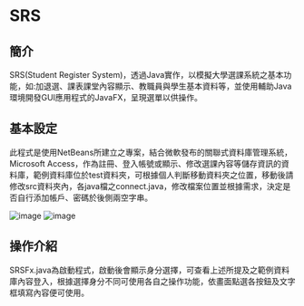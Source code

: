 # SRS

## 簡介

SRS(Student Register System)，透過Java實作，以模擬大學選課系統之基本功能，如:加退選、課表課堂內容顯示、教職員與學生基本資料等，並使用輔助Java環境開發GUI應用程式的JavaFX，呈現選單以供操作。

## 基本設定

此程式是使用NetBeans所建立之專案，結合微軟發布的關聯式資料庫管理系統，Microsoft Access，作為註冊、登入帳號或顯示、修改選課內容等儲存資訊的資料庫，範例資料庫位於test資料夾，可根據個人判斷移動資料夾之位置，移動後請修改src資料夾內，各java檔之connect.java，修改檔案位置並根據需求，決定是否自行添加帳戶、密碼於後側兩空字串。

![image](https://user-images.githubusercontent.com/44157186/126092529-6dc622f0-d836-4f1e-87bd-09bd012c4484.png)
![image](https://user-images.githubusercontent.com/44157186/126092191-5c22e6e9-649b-47de-a782-9f82b02289ea.png)

## 操作介紹

SRSFx.java為啟動程式，啟動後會顯示身分選擇，可查看上述所提及之範例資料庫內容登入，根據選擇身分不同可使用各自之操作功能，依畫面點選各按鈕及文字框填寫內容便可使用。

